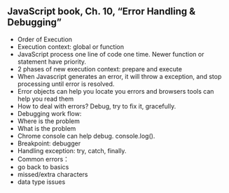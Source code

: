 ## JavaScript book, Ch. 10, “Error Handling & Debugging”

* Order of Execution
* Execution context: global or function
* JavaScript process one line of code one time. Newer function or statement have priority.
* 2 phases of new execution context: prepare and execute
* When Javascript generates an error, it will throw a exception, and stop processing until error is resolved.
* Error objects can help you locate you errors and browsers tools can help you read them
* How to deal with errors? Debug, try to fix it, gracefully.
* Debugging work flow: 
* Where is the problem
* What is the problem
* Chrome console can help debug. console.log().
* Breakpoint: debugger
* Handling exception: try, catch, finally.
* Common errors： 
* go back to basics
* missed/extra characters
* data type issues
